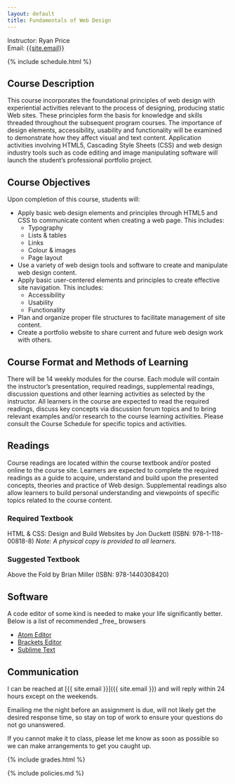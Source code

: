 ```yaml
---
layout: default
title: Fundamentals of Web Design
---
```


Instructor: Ryan Price  
Email: [{{site.email}}](mailto:{{site.email}})  

{% include schedule.html %}

## Course Description

This course incorporates the foundational principles of web design with experiential activities relevant to the process of designing, producing static Web sites. These principles form the basis for knowledge and skills threaded throughout the subsequent program courses. The importance of design elements, accessibility, usability and functionality will be examined to demonstrate how they affect visual and text content. Application activities involving HTML5, Cascading Style Sheets (CSS) and web design industry tools such as code editing and image manipulating software will launch the student’s professional portfolio project.

<h2>Course Objectives</h2>

<p>Upon completion of this course, students will:</p>

<ul>
<li>Apply basic web design elements and principles through HTML5 and CSS to communicate content when creating a web page. This includes:
<ul><li>Typography </li>
<li>Lists &amp; tables </li>
<li>Links </li>
<li>Colour &amp; images </li>
<li>Page layout </li></ul></li>
<li>Use a variety of web design tools and software to create and manipulate web design content.</li>
<li>Apply basic user-centered elements and principles to create effective site navigation. This includes:
<ul><li>Accessibility</li>
<li>Usability</li>
<li>Functionality</li></ul></li>
<li>Plan and organize proper file structures to facilitate management of site content.</li>
<li>Create a portfolio website to share current and future web design work with others.</li>
</ul>

<h2>Course Format and Methods of Learning</h2>

<p>There will be 14 weekly modules for the course. Each module will contain the instructor’s presentation, required readings, supplemental readings, discussion questions and other learning activities as selected by the instructor. All learners in the course are expected to read the required readings, discuss key concepts via discussion forum topics and to bring relevant examples and/or research to the course learning activities. Please consult the Course Schedule for specific topics and activities.</p>

<h2>Readings</h2>

<p>Course readings are located within the course textbook and/or posted online to the course site. Learners are expected to complete the required readings as a guide to acquire, understand and build upon the presented concepts, theories and practice of Web design. Supplemental readings also allow learners to build personal understanding and viewpoints of specific topics related to the course content.</p>

<h3>Required Textbook</h3>

<p>HTML &amp; CSS: Design and Build Websites by Jon Duckett (ISBN: 978-1-118-00818-8) <em>Note: A physical copy is provided to all learners.</em></p>

<h3>Suggested Textbook</h3>

<p>Above the Fold by Brian Miller (ISBN: 978-1440308420)</p>

<h2>Software</h2>

<p>A code editor of some kind is needed to make your life significantly better. Below is a list of recommended _free_ browsers</p>

- [Atom Editor](http://www.atom.io)
- [Brackets Editor](http://brackets.io)
- [Sublime Text](http://sublimetext.com)

## Communication

I can be reached at [{{ site.email }}]({{ site.email }}) and will reply within 24 hours except on the weekends. 

Emailing me the night before an assignment is due, will not likely get the desired response time, so stay on top of work to ensure your questions do not go unanswered.

If you cannot make it to class, please let me know as soon as possible so we can make arrangements to get you caught up.

{% include grades.html %}

{% include policies.md %}